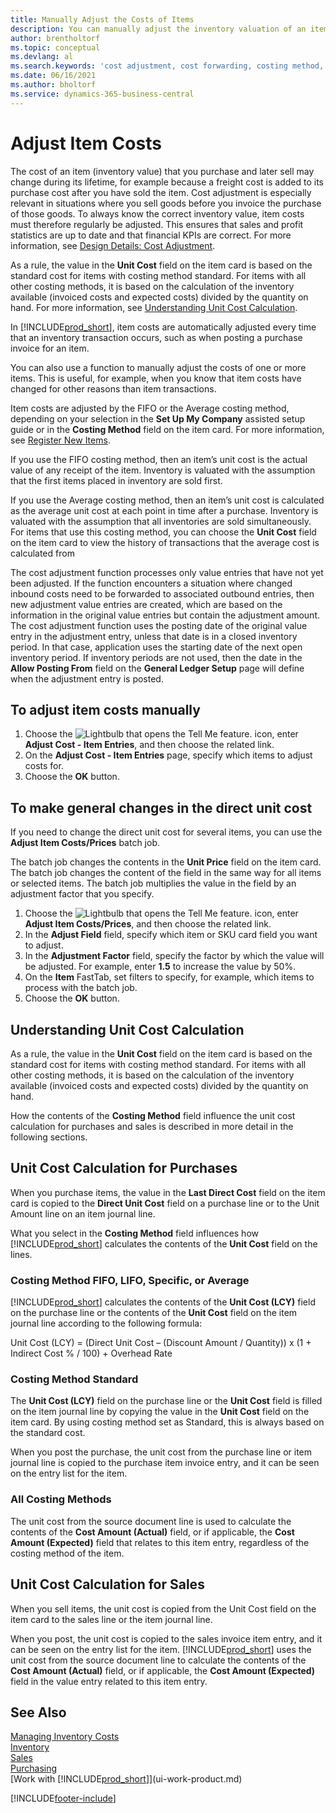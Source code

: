 ```yaml
---
title: Manually Adjust the Costs of Items
description: You can manually adjust the inventory valuation of an item using the FIFO or Average costing methods when the costs of products change.
author: brentholtorf
ms.topic: conceptual
ms.devlang: al
ms.search.keywords: 'cost adjustment, cost forwarding, costing method, inventory valuation, costing'
ms.date: 06/16/2021
ms.author: bholtorf
ms.service: dynamics-365-business-central
---
```

# <a name="adjust-item-costs"></a>Adjust Item Costs
The cost of an item (inventory value) that you purchase and later sell may change during its lifetime, for example because a freight cost is added to its purchase cost after you have sold the item. Cost adjustment is especially relevant in situations where you sell goods before you invoice the purchase of those goods. To always know the correct inventory value, item costs must therefore regularly be adjusted. This ensures that sales and profit statistics are up to date and that financial KPIs are correct. For more information, see [Design Details: Cost Adjustment](design-details-cost-adjustment.md).

As a rule, the value in the **Unit Cost** field on the item card is based on the standard cost for items with costing method standard. For items with all other costing methods, it is based on the calculation of the inventory available (invoiced costs and expected costs) divided by the quantity on hand. For more information, see [Understanding Unit Cost Calculation](inventory-how-adjust-item-costs.md#understanding-unit-cost-calculation).

In [!INCLUDE[prod_short](includes/prod_short.md)], item costs are automatically adjusted every time that an inventory transaction occurs, such as when posting a purchase invoice for an item.

You can also use a function to manually adjust the costs of one or more items. This is useful, for example, when you know that item costs have changed for other reasons than item transactions.

Item costs are adjusted by the FIFO or the Average costing method, depending on your selection in the **Set Up My Company** assisted setup guide or in the **Costing Method** field on the item card. For more information, see [Register New Items](inventory-how-register-new-items.md).  

If you use the FIFO costing method, then an item’s unit cost is the actual value of any receipt of the item. Inventory is valuated with the assumption that the first items placed in inventory are sold first.

If you use the Average costing method, then an item’s unit cost is calculated as the average unit cost at each point in time after a purchase. Inventory is valuated with the assumption that all inventories are sold simultaneously. For items that use this costing method, you can choose the **Unit Cost** field on the item card to view the history of transactions that the average cost is calculated from

The cost adjustment function processes only value entries that have not yet been adjusted. If the function encounters a situation where changed inbound costs need to be forwarded to associated outbound entries, then new adjustment value entries are created, which are based on the information in the original value entries but contain the adjustment amount. The cost adjustment function uses the posting date of the original value entry in the adjustment entry, unless that date is in a closed inventory period. In that case, application uses the starting date of the next open inventory period. If inventory periods are not used, then the date in the **Allow Posting From** field on the **General Ledger Setup** page will define when the adjustment entry is posted.

## <a name="to-adjust-item-costs-manually"></a>To adjust item costs manually
1. Choose the ![Lightbulb that opens the Tell Me feature.](media/ui-search/search_small.png "Tell me what you want to do") icon, enter **Adjust Cost - Item Entries**, and then choose the related link.
2. On the **Adjust Cost - Item Entries** page, specify which items to adjust costs for.
3. Choose the **OK** button.

## <a name="to-make-general-changes-in-the-direct-unit-cost"></a>To make general changes in the direct unit cost
If you need to change the direct unit cost for several items, you can use the **Adjust Item Costs/Prices** batch job.  

 The batch job changes the contents in the **Unit Price** field on the item card. The batch job changes the content of the field in the same way for all items or selected items. The batch job multiplies the value in the field by an adjustment factor that you specify.  

1. Choose the ![Lightbulb that opens the Tell Me feature.](media/ui-search/search_small.png "Tell me what you want to do") icon, enter **Adjust Item Costs/Prices**, and then choose the related link.  
2. In the **Adjust Field** field, specify which item or SKU card field you want to adjust.  
3. In the **Adjustment Factor** field, specify the factor by which the value will be adjusted. For example, enter **1.5** to increase the value by 50%.  
4. On the **Item** FastTab, set filters to specify, for example, which items to process with the batch job.  
5. Choose the **OK** button.  

## <a name="understanding-unit-cost-calculation"></a>Understanding Unit Cost Calculation
As a rule, the value in the **Unit Cost** field on the item card is based on the standard cost for items with costing method standard. For items with all other costing methods, it is based on the calculation of the inventory available (invoiced costs and expected costs) divided by the quantity on hand.  

 How the contents of the **Costing Method** field influence the unit cost calculation for purchases and sales is described in more detail in the following sections.  

## <a name="unit-cost-calculation-for-purchases"></a>Unit Cost Calculation for Purchases
 When you purchase items, the value in the **Last Direct Cost** field on the item card is copied to the **Direct Unit Cost** field on a purchase line or to the Unit Amount line on an item journal line.  

 What you select in the **Costing Method** field influences how [!INCLUDE[prod_short](includes/prod_short.md)] calculates the contents of the **Unit Cost** field on the lines.  

### <a name="costing-method-fifo-lifo-specific-or-average"></a>Costing Method FIFO, LIFO, Specific, or Average
 [!INCLUDE[prod_short](includes/prod_short.md)] calculates the contents of the **Unit Cost (LCY)** field on the purchase line or the contents of the **Unit Cost** field on the item journal line according to the following formula:  

 Unit Cost (LCY) = (Direct Unit Cost – (Discount Amount / Quantity)) x (1 + Indirect Cost % / 100) + Overhead Rate  

### <a name="costing-method-standard"></a>Costing Method Standard
 The **Unit Cost (LCY)** field on the purchase line or the **Unit Cost** field is filled on the item journal line by copying the value in the **Unit Cost** field on the item card. By using costing method set as Standard, this is always based on the standard cost.  

 When you post the purchase, the unit cost from the purchase line or item journal line is copied to the purchase item invoice entry, and it can be seen on the entry list for the item.  

### <a name="all-costing-methods"></a>All Costing Methods
 The unit cost from the source document line is used to calculate the contents of the **Cost Amount (Actual)** field, or if applicable, the **Cost Amount (Expected)** field that relates to this item entry, regardless of the costing method of the item.  

## <a name="unit-cost-calculation-for-sales"></a>Unit Cost Calculation for Sales
 When you sell items, the unit cost is copied from the Unit Cost field on the item card to the sales line or the item journal line.  

 When you post, the unit cost is copied to the sales invoice item entry, and it can be seen on the entry list for the item. [!INCLUDE[prod_short](includes/prod_short.md)] uses the unit cost from the source document line to calculate the contents of the **Cost Amount (Actual)** field, or if applicable, the **Cost Amount (Expected)** field in the value entry related to this item entry.  

## <a name="see-also"></a>See Also
[Managing Inventory Costs](finance-manage-inventory-costs.md)  
[Inventory](inventory-manage-inventory.md)  
[Sales](sales-manage-sales.md)  
[Purchasing](purchasing-manage-purchasing.md)  
[Work with [!INCLUDE[prod_short](includes/prod_short.md)]](ui-work-product.md)


[!INCLUDE[footer-include](includes/footer-banner.md)]
